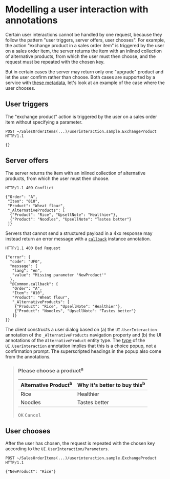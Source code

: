 # Modelling a user interaction with annotations

Certain user interactions cannot be handled by one request, because they follow the pattern "user triggers, server offers, user chooses". For example, the action "exchange product in a sales order item" is triggered by the user on a sales order item, the server returns the item with an inlined collection of alternative products, from which the user must then choose, and the request must be repeated with the chosen key.

But in certain cases the server may return only one "upgrade" product and let the user confirm rather than choose. Both cases are supported by a service with [these metadata](UI.UserInteraction-sample.xml), let's look at an example of the case where the user chooses.

## User triggers

The "exchange product" action is triggered by the user on a sales order item without specifying a parameter.

```
POST ~/SalesOrderItems(...)/userinteraction.sample.ExchangeProduct HTTP/1.1

{}
```

## Server offers

The server returns the item with an inlined collection of alternative products, from which the user must then choose.

```
HTTP/1.1 409 Conflict

{"Order": "A",
 "Item": "010",
 "Product": "Wheat flour",
 "_AlternativeProducts": [
  {"Product": "Rice", "UpsellNote": "Healthier"},
  {"Product": "Noodles", "UpsellNote": "Tastes better"}
 ]}
```

Servers that cannot send a structured payload in a 4xx response may instead return an error message with a [`callback`](../vocabularies/Common.md#callback) instance annotation.

```
HTTP/1.1 400 Bad Request

{"error": {
  "code": "UF0",
  "message": {
   "lang": "en",
   "value": "Missing parameter 'NewProduct'"
  },
  "@Common.callback": {
   "Order": "A",
   "Item": "010",
   "Product": "Wheat flour",
   "_AlternativeProducts": [
    {"Product": "Rice", "UpsellNote": "Healthier"},
    {"Product": "Noodles", "UpsellNote": "Tastes better"}
   ]}
}}
```

The client constructs a user dialog based on (a) the `UI.UserInteraction` annotation of the `_AlternativeProducts` navigation property and (b) the UI annotations of the `AlternativeProduct` entity type. The [type](../vocabularies/UI.md#UserInteractionChooseSingle) of the `UI.UserInteraction` annotation implies that this is a choice popup, not a confirmation prompt. The superscripted headings in the popup also come from the annotations.

> ### Please choose a product<sup>a</sup>
>
> |Alternative Product<sup>b</sup>|Why it's better to buy this<sup>b</sup>|
> |-------------------------------|---------------------------------------|
> |Rice                           |Healthier                              |
> |Noodles                        |Tastes better                          |
>
> <kbd>OK</kbd> <kbd>Cancel</kbd>

## User chooses

After the user has chosen, the request is repeated with the chosen key according to the `UI.UserInteraction/Parameters`.

```
POST ~/SalesOrderItems(...)/userinteraction.sample.ExchangeProduct HTTP/1.1

{"NewProduct": "Rice"}
```
